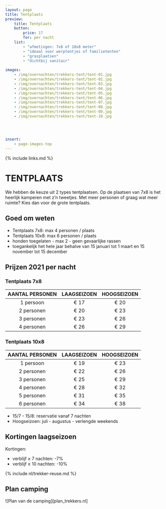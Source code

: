 ```yaml
---
layout: page
title: Tentplaats
preview: 
    title: Tentplaats
    button:
        price: 17
        for: per nacht
    list:
        - "afmetingen: 7x8 of 10x8 meter"
        - "ideaal voor werptentjes of familietenten"
        - "grasplaatsen"
        - "dichtbij sanitair"
                
images:
    - /img/overnachten/trekkers-tent/tent-01.jpg
    - /img/overnachten/trekkers-tent/tent-02.jpg
    - /img/overnachten/trekkers-tent/tent-03.jpg
    - /img/overnachten/trekkers-tent/tent-04.jpg
    - /img/overnachten/trekkers-tent/tent-05.jpg
    - /img/overnachten/trekkers-tent/tent-06.jpg
    - /img/overnachten/trekkers-tent/tent-07.jpg
    - /img/overnachten/trekkers-tent/tent-08.jpg
    - /img/overnachten/trekkers-tent/tent-09.jpg
    - /img/overnachten/trekkers-tent/tent-10.jpg
    
    
    
    
insert:
    - page-images-top
---
```

{% include links.md %}

# TENTPLAATS

We hebben de keuze uit 2 types tentplaatsen.  Op de plaatsen van 7x8 is het heerlijk kamperen met  z’n tweetjes. Met meer personen of graag wat meer ruimte? Kies dan voor de grote tentplaats.

## Goed om weten

- Tentplaats 7x8: max 4 personen / plaats 
- Tentplaats 10x8: max 6 personen / plaats
- honden toegelaten - max 2 - geen gevaarlijke rassen
- toegankelijk  het hele jaar behalve van 15 januari tot 1 maart en 15 november tot 15 december


## Prijzen 2021 per nacht

### Tentplaats 7x8
 
AANTAL PERSONEN | LAAGSEIZOEN | HOOGSEIZOEN      
:-------------:|:-----------:|:-----------:|
1 persoon      |€ 17         |€ 20    
2 personen     |€ 20         |€ 23          
3 personen     |€ 23         |€ 26
4 personen     |€ 26         |€ 29    

### Tentplaats 10x8

AANTAL PERSONEN | LAAGSEIZOEN | HOOGSEIZOEN      
:-------------:|:-----------:|:-----------:|
1 persoon      |€ 19         |€ 23     
2 personen     |€ 22         |€ 26          
3 personen     |€ 25         |€ 29
4 personen     |€ 28         |€ 32    
5 personen     |€ 31         |€ 35
6 personen     |€ 34         |€ 38

* 15/7 - 15/8: reservatie vanaf 7 nachten
* Hoogseizoen: juli - augustus - verlengde weekends

## Kortingen laagseizoen

Kortingen:
- verblijf ≥ 7 nachten: -7%
- verblijf ≥ 10 nachten: -10%

{% include nl/trekker-reuse.md %}


## Plan camping

![Plan van de camping][plan_trekkers.nl]